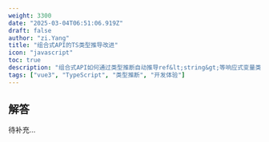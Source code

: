```yaml
---
weight: 3300
date: "2025-03-04T06:51:06.919Z"
draft: false
author: "zi.Yang"
title: "组合式API的TS类型推导改进"
icon: "javascript"
toc: true
description: "组合式API如何通过类型推断自动推导ref&lt;string&gt;等响应式变量类型？对比Options API的选项类型声明，说明在setup函数中类型提示的准确性提升。"
tags: ["vue3", "TypeScript", "类型推断", "开发体验"]
---
```


## 解答

待补充...
